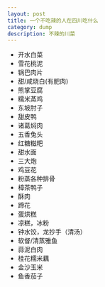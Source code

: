 ```yaml
---
layout: post
title: 一个不吃辣的人在四川吃什么
category: dump
description: 不辣的川菜
---
```


* 开水白菜
* 雪花桃泥
* 锅巴肉片
* 甜/咸烧白(有肥肉)
* 熊掌豆腐
* 糯米蒸鸡
* 东坡肘子
* 甜皮鸭
* 诸葛焖肉
* 五香兔头
* 红糖糍粑
* 甜水面
* 三大炮
* 鸡豆花
* 粉蒸各种排骨
* 樟茶鸭子
* 酥肉
* 蹄花
* 蛋烘糕
* 凉糕，冰粉
* 钟水饺，龙抄手（清汤）
* 软督/清蒸雅鱼
* 蒜泥白肉
* 桂花糯米藕
* 金沙玉米
* 鱼香茄子


